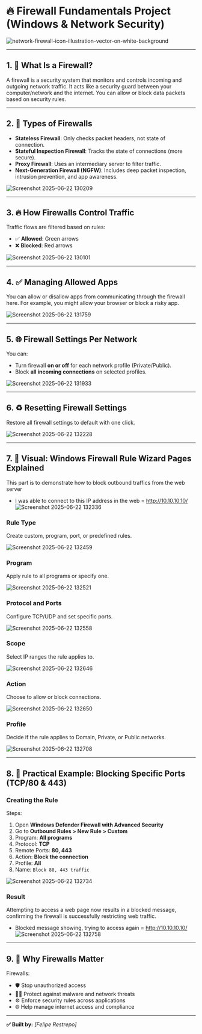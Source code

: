 # 🔥 Firewall Fundamentals Project (Windows & Network Security)

![network-firewall-icon-illustration-vector-on-white-background](https://github.com/user-attachments/assets/ea96cf3a-754f-4780-82c3-8f7479ccfc83)

---

## 1. 🔐 What Is a Firewall?
A firewall is a security system that monitors and controls incoming and outgoing network traffic. It acts like a security guard between your computer/network and the internet. You can allow or block data packets based on security rules.

---

## 2. 🧱 Types of Firewalls

- **Stateless Firewall**: Only checks packet headers, not state of connection.
- **Stateful Inspection Firewall**: Tracks the state of connections (more secure).
- **Proxy Firewall**: Uses an intermediary server to filter traffic.
- **Next-Generation Firewall (NGFW)**: Includes deep packet inspection, intrusion prevention, and app awareness.

![Screenshot 2025-06-22 130209](https://github.com/user-attachments/assets/848f94bd-69f0-47cb-8abe-a4fb8bf46c1a)

---

## 3. 🔥 How Firewalls Control Traffic

Traffic flows are filtered based on rules:
- ✅ **Allowed**: Green arrows
- ❌ **Blocked**: Red arrows

![Screenshot 2025-06-22 130101](https://github.com/user-attachments/assets/15d0b6c8-7ce3-49f0-9d60-e6a41fcbdefe)

---

## 4. ✅ Managing Allowed Apps

You can allow or disallow apps from communicating through the firewall here. For example, you might allow your browser or block a risky app.

![Screenshot 2025-06-22 131759](https://github.com/user-attachments/assets/a6540a22-ea1e-4c96-a4b2-de700ccc174f)

---

## 5. 🌐 Firewall Settings Per Network

You can:
- Turn firewall **on or off** for each network profile (Private/Public).
- Block **all incoming connections** on selected profiles.

![Screenshot 2025-06-22 131933](https://github.com/user-attachments/assets/65db35f8-da95-4fc9-b2dd-75e881b54774)

---

## 6. ♻️ Resetting Firewall Settings

Restore all firewall settings to default with one click.

![Screenshot 2025-06-22 132228](https://github.com/user-attachments/assets/b2cb2fec-ba67-41a6-b241-5173e5477747)

---

## 7. 🧭 Visual: Windows Firewall Rule Wizard Pages Explained

This part is to demonstrate how to block outbound traffics from the web server
- I was able to connect to this IP address in the web = http://10.10.10.10/
![Screenshot 2025-06-22 132336](https://github.com/user-attachments/assets/8f8f255f-9334-495a-8047-0835ad78cc14)

### Rule Type
Create custom, program, port, or predefined rules.

![Screenshot 2025-06-22 132459](https://github.com/user-attachments/assets/d84feb15-9f28-452c-95c0-644e589df285)


### Program
Apply rule to all programs or specify one.

![Screenshot 2025-06-22 132521](https://github.com/user-attachments/assets/f2ebf5aa-cf37-42ce-9958-cebaf37b142a)

### Protocol and Ports
Configure TCP/UDP and set specific ports.

![Screenshot 2025-06-22 132558](https://github.com/user-attachments/assets/d4326b5a-158c-4f50-85ab-86fa5a727396)

### Scope
Select IP ranges the rule applies to.

![Screenshot 2025-06-22 132646](https://github.com/user-attachments/assets/73d38340-d8a9-41fd-96d0-368204dcb277)

### Action
Choose to allow or block connections.

![Screenshot 2025-06-22 132650](https://github.com/user-attachments/assets/1328c810-be1f-417e-ac54-4fd8f9f843f9)

### Profile
Decide if the rule applies to Domain, Private, or Public networks.

![Screenshot 2025-06-22 132708](https://github.com/user-attachments/assets/ac122b24-bb91-4508-848f-78fc6f112eef)

---

## 8. 🚫 Practical Example: Blocking Specific Ports (TCP/80 & 443)

### Creating the Rule
Steps:
1. Open **Windows Defender Firewall with Advanced Security**
2. Go to **Outbound Rules > New Rule > Custom**
3. Program: **All programs**
4. Protocol: **TCP**
5. Remote Ports: **80, 443**
6. Action: **Block the connection**
7. Profile: **All**
8. Name: `Block 80, 443 traffic`

![Screenshot 2025-06-22 132734](https://github.com/user-attachments/assets/1c47a7d8-db40-4379-b2a9-b6a8118a2a19)

### Result
Attempting to access a web page now results in a blocked message, confirming the firewall is successfully restricting web traffic.
- Blocked message showing, trying to access again = http://10.10.10.10/
![Screenshot 2025-06-22 132758](https://github.com/user-attachments/assets/dea63bc3-383b-421e-91e6-2b36332224e5)

---

## 9. 🧠 Why Firewalls Matter

Firewalls:
- 🛡️ Stop unauthorized access
- 🕵️‍♂️ Protect against malware and network threats
- ⚙️ Enforce security rules across applications
- 🌐 Help manage internet access and compliance

---

**✅ Built by:** *[Felipe Restrepo]*  
